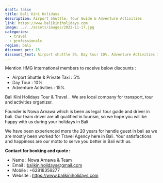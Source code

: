 ```yaml
---
draft: false
title: Bali Kini Holidays
description: Airport Shuttle, Tour Guide & Adventure Activities
link: https://www.balikiniholidays.com
image: ../../assets/images/2022-11-17.jpg
categories:
  - travel
  - professionals
region: bali
discount_pct: 15
discount_text: Airport shuttle 5%, Day tour 10%, Adventure Activities 15%
---
```

Mention HMG International members to receive below discounts :

* Airport Shuttle & Private Taxi : 5%
* Day Tour : 10%
* Adventure Activities : 15%

Bali Kini Holidays Tour & Travel .  We are local company for transport, tour and activities organizer.

Founder is Nowa Arnawa which is been as legal  tour guide and driver in bali. Our team driver are all qualified in tourism, so we hope you will be happy with us during your holidays in Bali

We have been experienced more the 20 years for handle guest in bali as we are mostly been worked for Travel Agency here in Bali. Your satisfactions and happiness are our motto to serve you better in Bali with us.

**Contact for booking and quote :**

* Name : Nowa Arnawa & Team
* Email : balikiniholidays@gmail.com
* Mobile : +62818356277
* Website : https://www.balikiniholidays.com
